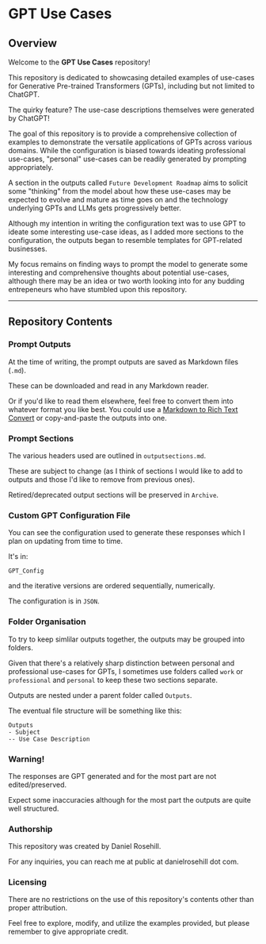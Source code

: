 # GPT Use Cases

## Overview

Welcome to the **GPT Use Cases** repository! 

This repository is dedicated to showcasing detailed examples of use-cases for Generative Pre-trained Transformers (GPTs), including but not limited to ChatGPT. 

The quirky feature? The use-case descriptions themselves were generated by ChatGPT!

The goal of this repository is to provide a comprehensive collection of examples to demonstrate the versatile applications of GPTs across various domains. While the configuration is biased towards ideating professional use-cases, "personal" use-cases can be readily generated by prompting appropriately.

A section in the outputs called `Future Development Roadmap` aims to solicit some "thinking" from the model about how these use-cases may be expected to evolve and mature as time goes on and the technology underlying GPTs and LLMs gets progressively better. 

Although my intention in writing the configuration text was to use GPT to ideate some interesting use-case ideas, as I added more sections to the configuration, the outputs began to resemble templates for GPT-related businesses. 

My focus remains on finding ways to prompt the model to generate some interesting and comprehensive thoughts about potential use-cases, although there may be an idea or two worth looking into for any budding entrepeneurs who have stumbled upon this repository.

---

## Repository Contents

### Prompt Outputs

At the time of writing, the prompt outputs are saved as Markdown files (`.md`).

These can be downloaded and read in any Markdown reader. 

Or if you'd like to read them elsewhere, feel free to convert them into whatever format you like best. You could use a [Markdown to Rich Text Convert](https://mconverter.eu/convert/markdown/rtf/) or copy-and-paste the outputs into one.

### Prompt Sections

The various headers used are outlined in `outputsections.md`.

These are subject to change (as I think of sections I would like to add to outputs and those I'd like to remove from previous ones).

Retired/deprecated output sections will be preserved in `Archive`.

### Custom GPT Configuration File

You can see the configuration used to generate these responses which I plan on updating from time to time.

It's in:

`GPT_Config` 

and the iterative versions are ordered sequentially, numerically.

The configuration is in `JSON`. 

### Folder Organisation

To try to keep simlilar outputs together, the outputs may be grouped into folders. 

Given that there's a relatively sharp distinction between personal and professional use-cases for GPTs, I sometimes use folders called `work` or `professional` and `personal` to keep these two sections separate.

Outputs are nested under a parent folder called `Outputs`.

The eventual file structure will be something like this:

```
Outputs
- Subject
-- Use Case Description
```

###  Warning!

The responses are GPT generated and for the most part are not edited/preserved. 

Expect some inaccuracies although for the most part the outputs are quite well structured.

### Authorship

This repository was created by Daniel Rosehill.

For any inquiries, you can reach me at public at danielrosehill dot com.

### Licensing

There are no restrictions on the use of this repository's contents other than proper attribution. 

Feel free to explore, modify, and utilize the examples provided, but please remember to give appropriate credit.